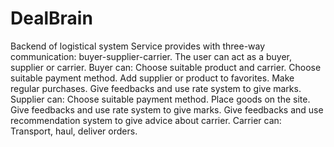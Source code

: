 # DealBrain
Backend of logistical system
Service provides with three-way communication: buyer-supplier-carrier.
The user can act as a buyer, supplier or carrier.
Buyer can:
	  Choose suitable product and carrier.
	  Choose suitable payment method.
	  Add supplier or product to favorites.
	  Make regular purchases.
	  Give feedbacks and use rate system to give marks.
Supplier can:
   Choose suitable payment method.
	  Place goods on the site.
	  Give feedbacks and use rate system to give marks.
	  Give feedbacks and use recommendation system to give advice about carrier.
Carrier can:
   Transport, haul, deliver orders.
